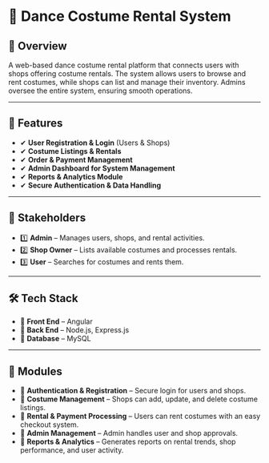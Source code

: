 # 🎺 Dance Costume Rental System

## 📝 Overview
A web-based dance costume rental platform that connects users with shops offering costume rentals. The system allows users to browse and rent costumes, while shops can list and manage their inventory. Admins oversee the entire system, ensuring smooth operations.

---

## 🚀 Features
- ✔ **User Registration & Login** (Users & Shops)
- ✔ **Costume Listings & Rentals**
- ✔ **Order & Payment Management**
- ✔ **Admin Dashboard for System Management**
- ✔ **Reports & Analytics Module**
- ✔ **Secure Authentication & Data Handling**

---

## 👥 Stakeholders
- 1️⃣ **Admin** – Manages users, shops, and rental activities.
- 2️⃣ **Shop Owner** – Lists available costumes and processes rentals.
- 3️⃣ **User** – Searches for costumes and rents them.

---

## 🛠 Tech Stack
- 🔹 **Front End** – Angular
- 🔹 **Back End** – Node.js, Express.js
- 🔹 **Database** – MySQL

---

## 📂 Modules
- 📌 **Authentication & Registration** – Secure login for users and shops.
- 📌 **Costume Management** – Shops can add, update, and delete costume listings.
- 📌 **Rental & Payment Processing** – Users can rent costumes with an easy checkout system.
- 📌 **Admin Management** – Admin handles user and shop approvals.
- 📌 **Reports & Analytics** – Generates reports on rental trends, shop performance, and user activity.
